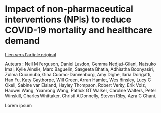 # Impact of non-pharmaceutical interventions (NPIs) to reduce COVID-19 mortality and healthcare demand

[Lien vers l'article original](https://www.imperial.ac.uk/media/imperial-college/medicine/sph/ide/gida-fellowships/Imperial-College-COVID19-NPI-modelling-16-03-2020.pdf)

Auteurs : Neil M Ferguson, Daniel Laydon, Gemma Nedjati-Gilani, Natsuko Imai, Kylie Ainslie, Marc Baguelin, Sangeeta Bhatia, Adhiratha Boonyasiri,  Zulma Cucunubá, Gina Cuomo-Dannenburg, Amy Dighe, Ilaria Dorigatti,  Han Fu, Katy Gaythorpe, Will Green, Arran Hamlet, Wes Hinsley, Lucy C Okell, Sabine van Elsland, Hayley Thompson, Robert Verity, Erik Volz, Haowei Wang, Yuanrong Wang, Patrick GT Walker, Caroline Walters, Peter Winskill, Charles Whittaker, Christl A Donnelly, Steven Riley, Azra C Ghani.

Lorem ipsum
